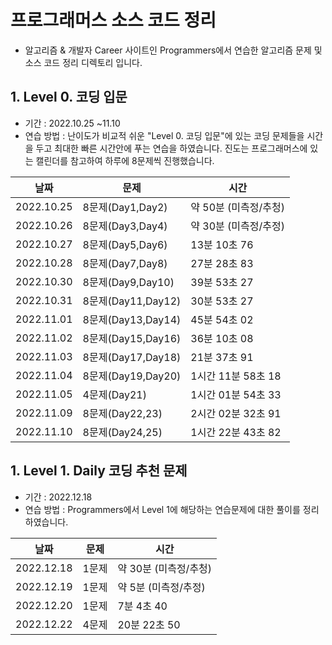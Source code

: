 # 프로그래머스 소스 코드 정리 

- 알고리즘 & 개발자 Career 사이트인 Programmers에서 연습한 알고리즘 문제 및 소스 코드 정리 디렉토리 입니다. 

## 1. Level 0. 코딩 입문
- 기간 : 2022.10.25 ~11.10
- 연습 방법 : 난이도가 비교적 쉬운 "Level 0. 코딩 입문"에 있는 코딩 문제들을 시간을 두고 최대한 빠른 시간안에 푸는 연습을 하였습니다. 진도는 프로그래머스에 있는 캘린더를 참고하여 하루에 8문제씩 진행했습니다. 

|날짜|문제|시간|
|-|-|-|
|2022.10.25|8문제(Day1,Day2)| 약 50분 (미측정/추청)|
|2022.10.26|8문제(Day3,Day4)| 약 30분 (미측정/추정)|
|2022.10.27|8문제(Day5,Day6)| 13분 10초 76|
|2022.10.28|8문제(Day7,Day8)| 27분 28초 83|
|2022.10.30|8문제(Day9,Day10)| 39분 53초 27|
|2022.10.31|8문제(Day11,Day12)| 30분 53초 27|
|2022.11.01|8문제(Day13,Day14)| 45분 54초 02|
|2022.11.02|8문제(Day15,Day16)| 36분 10초 08|
|2022.11.03|8문제(Day17,Day18)| 21분 37초 91|
|2022.11.04|8문제(Day19,Day20)| 1시간 11분 58초 18|
|2022.11.05|4문제(Day21)| 1시간 01분 54초 33|
|2022.11.09|8문제(Day22,23)| 2시간 02분 32초 91|
|2022.11.10|8문제(Day24,25)| 1시간 22분 43초 82|

## 1. Level 1. Daily 코딩 추천 문제 

- 기간 : 2022.12.18 
- 연습 방법 : Programmers에서 Level 1에 해당하는 연습문제에 대한 풀이를 정리하였습니다.

|날짜|문제|시간|
|-|-|-|
|2022.12.18|1문제| 약 30분 (미측정/추청)|
|2022.12.19|1문제| 약 5분 (미측정/추정)|
|2022.12.20|1문제| 7분 4초 40|
|2022.12.22|4문제| 20분 22초 50|